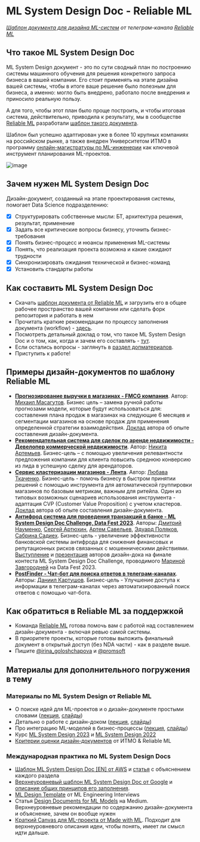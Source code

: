 # ML System Design Doc - Reliable ML
*[Шаблон документа для дизайна ML-систем](https://github.com/IrinaGoloshchapova/ml_system_design_doc_ru/blob/main/ML_System_Design_Doc_Template.md) от телеграм-канала [Reliable ML](https://t.me/reliable_ml)*   


## Что такое ML System Design Doc

ML System Design документ - это по сути сводный план по построению системы машинного обучения для решения конкретного запроса бизнеса в вашей компании. 
Его стоит применять на этапе дизайна вашей системы, чтобы в итоге ваше решение было полезным для бизнеса, а именно: могло быть внедрено, работало после внедрения и приносило реальную пользу.  

А для того, чтобы этот план было проще построить, и чтобы итоговая система, действительно, приводила к результату, мы в сообществе [Reliable ML](https://t.me/reliable_ml) разработали [шаблон такого документа](https://github.com/IrinaGoloshchapova/ml_system_design_doc_ru/blob/main/ML_System_Design_Doc_Template.md).  

Шаблон был успешно адаптирован уже в более 10 крупных компаниях на российском рынке, а также внедрен Университетом ИТМО в программу [онлайн-магистратуры по ML-инженерии](https://ai.itmo.ru/) как ключевой инструмент планирования ML-проектов.  

![image](https://user-images.githubusercontent.com/12476970/227248587-11e2f92f-51ad-4edb-9eab-1dc4b8f8e902.png)

## Зачем нужен ML System Design Doc

Дизайн-документ, созданный на этапе проектирования системы, помогает Data Science подразделению:  

* [x] Структурировать собственные мысли: БТ, архитектура решения, результат, применение   
* [x] Задать все критические вопросы бизнесу, уточнить бизнес-требования  
* [x] Понять бизнес-процесс и нюансы применения ML-системы  
* [x] Понять, что реализация проекта возможна и какие ожидают трудности  
* [x] Синхронизировать ожидания технической и бизнес-команд  
* [x] Установить стандарты работы  

## Как составить ML System Design Doc

- Скачать [шаблон документа от Reliable ML](https://github.com/IrinaGoloshchapova/ml_system_design_doc_ru/blob/main/ML_System_Design_Doc_Template.md) и загрузить его в общее рабочее пространство вашей компании или сделать форк репозитория и работать в нем
- Прочитать краткие рекомендации по процессу заполнения документа (workflow) - [здесь](https://github.com/IrinaGoloshchapova/ml_system_design_doc_ru/blob/main/ML_System_Design_Doc_Workflow.md).  
- Посмотреть детальный доклад о том, что такое ML System Design Doc и о том, как, когда и зачем его составлять - [тут](https://www.youtube.com/watch?v=PW9TGNr1Vqk).
- Если остались вопросы - заглянуть в [раздел допматериалов](https://github.com/IrinaGoloshchapova/ml_system_design_doc_ru#%D0%BC%D0%B0%D1%82%D0%B5%D1%80%D0%B8%D0%B0%D0%BB%D1%8B-%D0%B4%D0%BB%D1%8F-%D0%B4%D0%BE%D0%BF%D0%BE%D0%BB%D0%BD%D0%B8%D1%82%D0%B5%D0%BB%D1%8C%D0%BD%D0%BE%D0%B3%D0%BE-%D0%BF%D0%BE%D0%B3%D1%80%D1%83%D0%B6%D0%B5%D0%BD%D0%B8%D1%8F-%D0%B2-%D1%82%D0%B5%D0%BC%D1%83).
- Приступить к работе!  
 
## Примеры дизайн-документов по шаблону Reliable ML

- [**Прогнозирование выручки в магазинах - FMCG компания**](https://github.com/Chuguevskij/ml_system_design_doc_Revenue_in_shops). Автор: [Михаил Масагутов](https://github.com/Chuguevskij).  Бизнес цель – замена ручной работы прогнозами модели, которые будут использоваться для: составления плана продаж в магазинах на следующие 6 месяцев и сегментации магазинов на основе продаж для применения определенной стратегии взаимодействия. [Доклад](https://www.youtube.com/watch?v=mInWeBfhrG8) автора об опыте составления дизайн-документа.
- [**Рекомендательная система для сделок по аренде недвижимости - Девелопер коммерческой недвижимости**](https://github.com/nikita4099/otelit/blob/main/README.md). Автор: [Никита Артемьев](https://github.com/nikita4099). Бизнес-цель – с помощью увеличения релевантности предложения компании для клиента повысить среднюю конверсию из лида в успешную сделку для арендаторов.
- [**Сервис кластеризации магазинов - Лента**](https://github.com/leafea94/ml_system_design_doc_clustering). Автор: [Любава Ткаченко](https://github.com/leafea94). Бизнес-цель -  помочь бизнесу в быстром принятии решений с помощью инструмента для автоматической группировки магазинов по базовым метрикам, важным для ритейла. Один из типовых возможных сценариев использования инструмента - адаптация CVP (Customer Value Proposition) с учетом кластеров. [Доклад](https://www.youtube.com/watch?v=pdnisiS-csk) автора об опыте составления дизайн-документа.
- [**Антифрод система для проведения транзакций в банке - ML System Design Doc Challenge, Data Fest 2023**](https://github.com/dmitrii-naumenko/DDC2023/blob/main/ML%20System%20Design%20Doc.md). Авторы: [Дмитрий Науменко](https://github.com/dmitrii-naumenko), [Сергей Артюхин](https://github.com/serart), [Артем Савельев](https://github.com/w3ban), [Эдуард Поляков](https://github.com/Edipool), [Сабрина Садиех](https://github.com/SadSabrina). Бизнес-цель - увеличение эффективности банковской системы антифрода для снижения финансовых и репутационных рисков связанных с мошенническими действиями. [Выступление](https://www.youtube.com/watch?v=fX7PhT6iY8M) и [презентация](https://docs.google.com/presentation/d/18pzumNy8zM8o7m-zHOwHt3S4ec16g6Nz/edit?usp=drive_link&ouid=112881147081820621929&rtpof=true&sd=true) авторов дизайн-дока на финале контеста ML System Design Doc Challenge, проводимого [Мариной Завгородней](https://github.com/mzav) на Data Fest 2023.
- [**PostFinder - Чат-бот для поиска ответов в телеграм-каналах**](https://github.com/torchme/PostFinder/blob/main/docs/designdoc.md). Авторы: [Даниил Картушов](https://github.com/torchme). Бизнес-цель - Улучшение доступа к информации в телеграм-каналах через автоматизированный поиск ответов с помощью чат-бота.

## Как обратиться в Reliable ML за поддержкой

- Команда [Reliable ML](https://t.me/reliable_ml) готова помочь вам с работой над составлением дизайн-документа - включая ревью самой системы.  
- В приоритете проекты, которые готовы выложить финальный документ в открытый доступ (без NDA части) - как в разделе выше.  
- Пишите [@irina_goloshchapova](https://t.me/irina_goloshchapova) и [@promsoft](https://t.me/promsoft)  
  
## Материалы для дополнительного погружения в тему  

### Материалы по ML System Design от Reliable ML  

- О поиске идей для ML-проектов и о дизайн-документе простыми словами ([лекция](https://www.youtube.com/watch?v=HmdKhI2_6Os), [слайды](https://drive.google.com/drive/folders/1sfPg8M4MAjPL4xsOlcBb7t8L-FI1nrqW))
- Детально о работе с дизайн-доком ([лекция](https://www.youtube.com/watch?v=PW9TGNr1Vqk), [слайды](https://storage.yandexcloud.net/ds-ods/files/content/2023/01/05/8dc6bb3292e0/Reliable_ML%20-%20ML%20System%20Design%20Doc.pdf))
- Про интеграцию ML-моделей в бизнес-процессы ([лекция](https://www.youtube.com/watch?v=4K53wAeXPg0), [слайды](https://storage.yandexcloud.net/ds-ods/files/content/2023/01/05/b2b37c76a787/Reliable_ML_%D0%98%D0%BD%D1%82%D0%B5%D0%B3%D1%80%D0%B0%D1%86%D0%B8%D1%8F_%D0%B2_%D0%B1%D0%B8%D0%B7%D0%BD%D0%B5%D1%81_%D0%BF%D1%80%D0%BE%D1%86%D0%B5%D1%81%D1%81%D1%8B.pdf))
- Курс [ML System Design 2023](https://ods.ai/tracks/ml-system-design-23) и [ML System Design 2022](https://www.youtube.com/playlist?list=PLTlO6nV_TaGDu_HYG8cm7iUFZ_4qEJAYF)
- [Критерии оценки дизайн-документов](https://github.com/IrinaGoloshchapova/ml_system_design_doc_ru/blob/main/checklist.md) от ИТМО & Reliable ML

### Международная практика по ML System Design Docs  

- [Шаблон ML System Design Doc [EN] от AWS](https://github.com/eugeneyan/ml-design-docs) и [статья](https://eugeneyan.com/writing/ml-design-docs/) с объяснением каждого раздела  
- [Верхнеуровневый шаблон ML System Design Doc от Google](https://towardsdatascience.com/the-undeniable-importance-of-design-docs-to-data-scientists-421132561f3c) и [описание общих принципов его заполнения](https://towardsdatascience.com/understanding-design-docs-principles-for-achieving-data-scientists-53e6d5ad6f7e).
- [ML Design Template](https://www.mle-interviews.com/ml-design-template) от ML Engineering Interviews  
- Статья [Design Documents for ML Models](https://medium.com/people-ai-engineering/design-documents-for-ml-models-bbcd30402ff7) на Medium. Верхнеуровневые рекомендации по содержанию дизайн-документа и объяснение, зачем он вообще нужен  
- [Краткий Canvas для ML-проекта от Made with ML](https://madewithml.com/courses/mlops/design/#timeline). Подходит для верхнеуровневого описания идеи, чтобы понять, имеет ли смысл идти дальше.  
